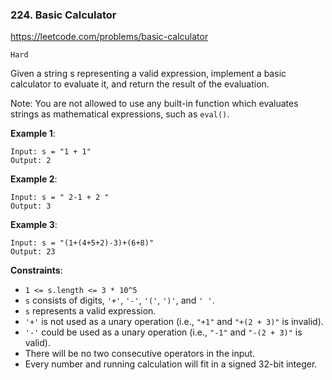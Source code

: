 ### 224. Basic Calculator

https://leetcode.com/problems/basic-calculator

`Hard`

Given a string s representing a valid expression, implement a basic calculator to evaluate it, and return the result of the evaluation.

Note: You are not allowed to use any built-in function which evaluates strings as mathematical expressions, such as `eval()`.

**Example 1**:
```
Input: s = "1 + 1"
Output: 2
```

**Example 2**:
```
Input: s = " 2-1 + 2 "
Output: 3
```

**Example 3**:
```
Input: s = "(1+(4+5+2)-3)+(6+8)"    
Output: 23
```
 
**Constraints**:

* `1 <= s.length <= 3 * 10^5`
* `s` consists of digits, `'+'`, `'-'`, `'('`, `')'`, and `' '`.
* `s` represents a valid expression.
* `'+'` is not used as a unary operation (i.e., `"+1"` and `"+(2 + 3)"` is invalid).
* `'-'` could be used as a unary operation (i.e., `"-1"` and `"-(2 + 3)"` is valid).
* There will be no two consecutive operators in the input.
* Every number and running calculation will fit in a signed 32-bit integer.
